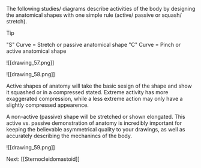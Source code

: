 The following studies/ diagrams describe activities of the body by designing the anatomical shapes with one simple rule (active/ passive or squash/ stretch).

>[!tip]
>"S" Curve = Stretch or passive anatomical shape
>"C" Curve = Pinch or active anatomical shape

![[drawing_57.png]]

![[drawing_58.png]]

Active shapes of anatomy will take the basic sesign of the shape and show it squashed or in a compressed stated. Extreme activity has more exaggerated compression, while a less extreme action may only have a slightly compressed appearence.

A non-active (passive) shape will be stretched or shown elongated. This active vs. passive demonstration of anatomy is incredibly important for keeping the believable asymmetrical quality to your drawings, as well as accurately describing the mechanincs of the body.

![[drawing_59.png]]

Next: [[Sternocleidomastoid]]